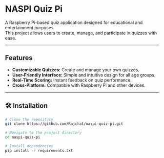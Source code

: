# NASPI Quiz Pi 

A Raspberry Pi-based quiz application designed for educational and entertainment purposes.  
This project allows users to create, manage, and participate in quizzes with ease.

---

## Features

- **Customizable Quizzes:** Create and manage your own quizzes.  
- **User-Friendly Interface:** Simple and intuitive design for all age groups.  
- **Real-Time Scoring:** Instant feedback on quiz performance.  
- **Cross-Platform:** Compatible with Raspberry Pi and other devices.

---

## 🛠️ Installation

```bash
# Clone the repository
git clone https://github.com/Rajchal/naspi-quiz-pi.git

# Navigate to the project directory
cd naspi-quiz-pi

# Install dependencies
pip install -r requirements.txt
